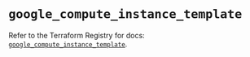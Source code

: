 # `google_compute_instance_template`

Refer to the Terraform Registry for docs: [`google_compute_instance_template`](https://registry.terraform.io/providers/hashicorp/google/6.31.0/docs/resources/compute_instance_template).

